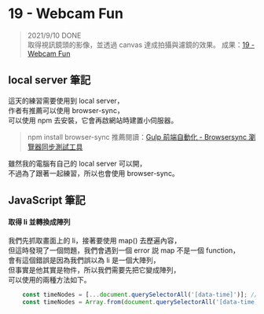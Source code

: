 
# 19 - Webcam Fun
> 2021/9/10 DONE  
取得視訊鏡頭的影像，並透過 canvas 達成拍攝與濾鏡的效果。
成果：[19 - Webcam Fun](https://alice-nor.github.io/JavaScript30/18%20-%20Adding-Up-Times-with-Reduce/index.html) 

## local server 筆記 ##

這天的練習需要使用到 local server，  
作者有推薦可以使用 browser-sync，  
可以使用 npm 去安裝，它會再啟網站時建置小伺服器。  
> npm install browser-sync
> 推薦閱讀：[Gulp 前端自動化 - Browsersync 瀏覽器同步測試工具](https://awdr74100.github.io/2020-01-14-gulp-browsersync/) 

雖然我的電腦有自己的 local server 可以開，  
不過為了跟著一起練習，所以也會使用 browser-sync。  

## JavaScript 筆記 ##

#### 取得 li 並轉換成陣列

我們先抓取畫面上的 li，接著要使用 map() 去歷遍內容，  
但這時發現了一個問題，我們會遇到一個 error 説 map 不是一個 function，  
會有這個錯誤是因為我們誤以為 li 是一個大陣列，  
但事實是他其實是物件，所以我們需要先把它變成陣列，  
可以使用的兩種方法如下。

```JavaScript
    const timeNodes = [...document.querySelectorAll('[data-time]')]; // 方法1 
    const timeNodes = Array.from(document.querySelectorAll('[data-time]')); // 方法2
```

